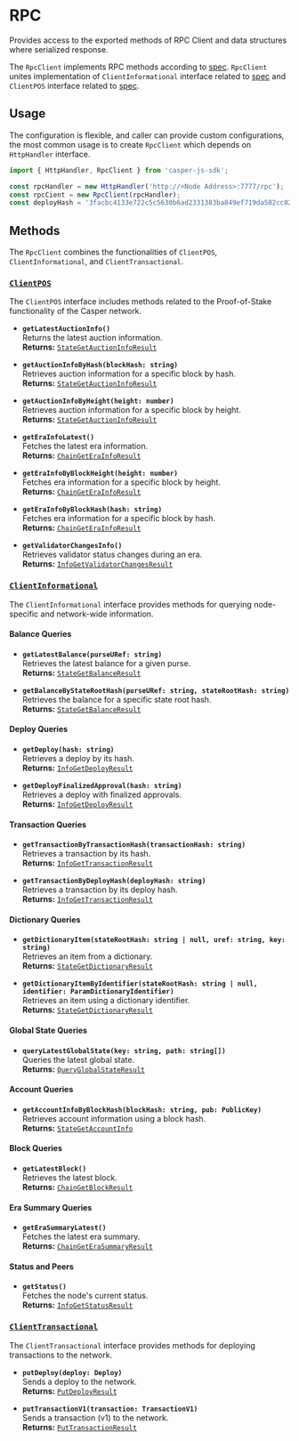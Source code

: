 # RPC
Provides access to the exported methods of RPC Client and data structures where serialized response.

The `RpcClient` implements RPC methods according to [spec](https://docs.casperlabs.io/developers/json-rpc/json-rpc-informational/).
`RpcClient` unites implementation of `ClientInformational` interface related to [spec](https://docs.casperlabs.io/developers/json-rpc/json-rpc-informational/) and `ClientPOS` interface related to [spec](https://docs.casperlabs.io/developers/json-rpc/json-rpc-pos/).


## Usage

The configuration is flexible, and caller can provide custom configurations, the most common usage is to create `RpcClient` which depends on `HttpHandler` interface.
```ts
import { HttpHandler, RpcClient } from 'casper-js-sdk';

const rpcHandler = new HttpHandler('http://<Node Address>:7777/rpc');
const rpcCient = new RpcClient(rpcHandler);
const deployHash = '3facbc4133e722c5c5630b6ad2331383ba849ef719da582cc026e9dd85e72ac9';
```


## Methods

The `RpcClient` combines the functionalities of `ClientPOS`, `ClientInformational`, and `ClientTransactional`.


### [`ClientPOS`](https://github.com/casper-ecosystem/casper-js-sdk/blob/573b563d0bc038e46b07f12789286d336536f8c9/src/rpc/client.ts#L40)

The `ClientPOS` interface includes methods related to the Proof-of-Stake functionality of the Casper network.

- **`getLatestAuctionInfo()`**  
  Returns the latest auction information.  
  **Returns:** [`StateGetAuctionInfoResult`](https://github.com/casper-ecosystem/casper-js-sdk/blob/573b563d0bc038e46b07f12789286d336536f8c9/src/rpc/response.ts#L55)


- **`getAuctionInfoByHash(blockHash: string)`**  
  Retrieves auction information for a specific block by hash.  
  **Returns:** [`StateGetAuctionInfoResult`](https://github.com/casper-ecosystem/casper-js-sdk/blob/573b563d0bc038e46b07f12789286d336536f8c9/src/rpc/response.ts#L55)


- **`getAuctionInfoByHeight(height: number)`**  
  Retrieves auction information for a specific block by height.  
  **Returns:** [`StateGetAuctionInfoResult`](https://github.com/casper-ecosystem/casper-js-sdk/blob/573b563d0bc038e46b07f12789286d336536f8c9/src/rpc/response.ts#L55)


- **`getEraInfoLatest()`**  
  Fetches the latest era information.  
  **Returns:** [`ChainGetEraInfoResult`](https://github.com/casper-ecosystem/casper-js-sdk/blob/573b563d0bc038e46b07f12789286d336536f8c9/src/rpc/response.ts#L433)


- **`getEraInfoByBlockHeight(height: number)`**  
  Fetches era information for a specific block by height.  
  **Returns:** [`ChainGetEraInfoResult`](https://github.com/casper-ecosystem/casper-js-sdk/blob/573b563d0bc038e46b07f12789286d336536f8c9/src/rpc/response.ts#L433)


- **`getEraInfoByBlockHash(hash: string)`**  
  Fetches era information for a specific block by hash.  
  **Returns:** [`ChainGetEraInfoResult`](https://github.com/casper-ecosystem/casper-js-sdk/blob/573b563d0bc038e46b07f12789286d336536f8c9/src/rpc/response.ts#L433)


- **`getValidatorChangesInfo()`**  
  Retrieves validator status changes during an era.  
  **Returns:** [`InfoGetValidatorChangesResult`](https://github.com/casper-ecosystem/casper-js-sdk/blob/573b563d0bc038e46b07f12789286d336536f8c9/src/rpc/response.ts#L572)


### [`ClientInformational`](https://github.com/casper-ecosystem/casper-js-sdk/blob/573b563d0bc038e46b07f12789286d336536f8c9/src/rpc/client.ts#L52)

The `ClientInformational` interface provides methods for querying node-specific and network-wide information.

#### Balance Queries

- **`getLatestBalance(purseURef: string)`**  
  Retrieves the latest balance for a given purse.  
  **Returns:** [`StateGetBalanceResult`](https://github.com/casper-ecosystem/casper-js-sdk/blob/573b563d0bc038e46b07f12789286d336536f8c9/src/rpc/response.ts#L66)


- **`getBalanceByStateRootHash(purseURef: string, stateRootHash: string)`**  
  Retrieves the balance for a specific state root hash.  
  **Returns:** [`StateGetBalanceResult`](https://github.com/casper-ecosystem/casper-js-sdk/blob/573b563d0bc038e46b07f12789286d336536f8c9/src/rpc/response.ts#L66)

#### Deploy Queries

- **`getDeploy(hash: string)`**  
  Retrieves a deploy by its hash.  
  **Returns:** [`InfoGetDeployResult`](https://github.com/casper-ecosystem/casper-js-sdk/blob/573b563d0bc038e46b07f12789286d336536f8c9/src/rpc/response.ts#L223)


- **`getDeployFinalizedApproval(hash: string)`**  
  Retrieves a deploy with finalized approvals.  
  **Returns:** [`InfoGetDeployResult`](https://github.com/casper-ecosystem/casper-js-sdk/blob/573b563d0bc038e46b07f12789286d336536f8c9/src/rpc/response.ts#L223)

#### Transaction Queries

- **`getTransactionByTransactionHash(transactionHash: string)`**  
  Retrieves a transaction by its hash.  
  **Returns:** [`InfoGetTransactionResult`](https://github.com/casper-ecosystem/casper-js-sdk/blob/573b563d0bc038e46b07f12789286d336536f8c9/src/rpc/response.ts#L253)


- **`getTransactionByDeployHash(deployHash: string)`**  
  Retrieves a transaction by its deploy hash.  
  **Returns:** [`InfoGetTransactionResult`](https://github.com/casper-ecosystem/casper-js-sdk/blob/573b563d0bc038e46b07f12789286d336536f8c9/src/rpc/response.ts#L253)

#### Dictionary Queries

- **`getDictionaryItem(stateRootHash: string | null, uref: string, key: string)`**  
  Retrieves an item from a dictionary.  
  **Returns:** [`StateGetDictionaryResult`](https://github.com/casper-ecosystem/casper-js-sdk/blob/573b563d0bc038e46b07f12789286d336536f8c9/src/rpc/response.ts#L455)


- **`getDictionaryItemByIdentifier(stateRootHash: string | null, identifier: ParamDictionaryIdentifier)`**  
  Retrieves an item using a dictionary identifier.  
  **Returns:** [`StateGetDictionaryResult`](https://github.com/casper-ecosystem/casper-js-sdk/blob/573b563d0bc038e46b07f12789286d336536f8c9/src/rpc/response.ts#L455)

#### Global State Queries

- **`queryLatestGlobalState(key: string, path: string[])`**  
  Queries the latest global state.  
  **Returns:** [`QueryGlobalStateResult`](https://github.com/casper-ecosystem/casper-js-sdk/blob/573b563d0bc038e46b07f12789286d336536f8c9/src/rpc/response.ts#L892)

#### Account Queries

- **`getAccountInfoByBlockHash(blockHash: string, pub: PublicKey)`**  
  Retrieves account information using a block hash.  
  **Returns:** [`StateGetAccountInfo`](https://github.com/casper-ecosystem/casper-js-sdk/blob/573b563d0bc038e46b07f12789286d336536f8c9/src/rpc/response.ts#L82)

#### Block Queries

- **`getLatestBlock()`**  
  Retrieves the latest block.  
  **Returns:** [`ChainGetBlockResult`](https://github.com/casper-ecosystem/casper-js-sdk/blob/573b563d0bc038e46b07f12789286d336536f8c9/src/rpc/response.ts#L134)

#### Era Summary Queries

- **`getEraSummaryLatest()`**  
  Fetches the latest era summary.  
  **Returns:** [`ChainGetEraSummaryResult`](https://github.com/casper-ecosystem/casper-js-sdk/blob/573b563d0bc038e46b07f12789286d336536f8c9/src/rpc/response.ts#L212)

#### Status and Peers

- **`getStatus()`**  
  Fetches the node's current status.  
  **Returns:** [`InfoGetStatusResult`](https://github.com/casper-ecosystem/casper-js-sdk/blob/573b563d0bc038e46b07f12789286d336536f8c9/src/rpc/response.ts#L583)


### [`ClientTransactional`](https://github.com/casper-ecosystem/casper-js-sdk/blob/573b563d0bc038e46b07f12789286d336536f8c9/src/rpc/client.ts#L227)

The `ClientTransactional` interface provides methods for deploying transactions to the network.

- **`putDeploy(deploy: Deploy)`**  
  Sends a deploy to the network.  
  **Returns:** [`PutDeployResult`](https://github.com/casper-ecosystem/casper-js-sdk/blob/573b563d0bc038e46b07f12789286d336536f8c9/src/rpc/response.ts#L685)


- **`putTransactionV1(transaction: TransactionV1)`**  
  Sends a transaction (v1) to the network.  
  **Returns:** [`PutTransactionResult`](https://github.com/casper-ecosystem/casper-js-sdk/blob/573b563d0bc038e46b07f12789286d336536f8c9/src/rpc/response.ts#L707)
